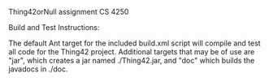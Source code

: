 
Thing42orNull assignment
CS 4250

Build and Test Instructions:

The default Ant target for the included build.xml script will compile and test all code for the Thing42 project. 
Additional targets that may be of use are "jar", which creates a jar named ./Thing42.jar, and "doc" which builds 
the javadocs in ./doc. 
